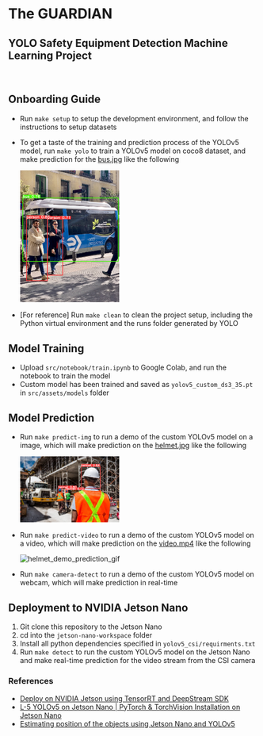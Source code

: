 # The GUARDIAN 
## YOLO Safety Equipment Detection Machine Learning Project 
<br>

## Onboarding Guide
- Run `make setup` to setup the development environment, and follow the instructions to setup datasets
- To get a taste of the training and prediction process of the YOLOv5 model, run `make yolo` to train a YOLOv5 model on coco8 dataset, and make prediction for the [bus.jpg](./src//assets//img//bus.jpg) like the following

  <img src="./docs/bus_prediction.jpg" width="200">

- [For reference] Run `make clean` to clean the project setup, including the Python virtual environment and the runs folder generated by YOLO

## Model Training
- Upload `src/notebook/train.ipynb` to Google Colab, and run the notebook to train the model
- Custom model has been trained and saved as `yolov5_custom_ds3_35.pt` in `src/assets/models` folder


## Model Prediction
- Run `make predict-img` to run a demo of the custom YOLOv5 model on a image, which will make prediction on the [helmet.jpg](./src/assets/img/helmet.jpg) like the following

  <img src="./docs/helmet_demo_prediction.jpg" width="200">

- Run `make predict-video` to run a demo of the custom YOLOv5 model on a video, which will make prediction on the [video.mp4](./src/assets/video/video.mp4) like the following

    ![helmet_demo_prediction_gif](./docs/helmet_demo_prediction.gif)

- Run `make camera-detect` to run a demo of the custom YOLOv5 model on webcam, which will make prediction in real-time

## Deployment to NVIDIA Jetson Nano
1. Git clone this repository to the Jetson Nano
2. cd into the `jetson-nano-workspace` folder
3. Install all python dependencies specified in `yolov5_csi/requirments.txt`
4. Run `make detect` to run the custom YOLOv5 model on the Jetson Nano and make real-time prediction for the video stream from the CSI camera

### References
- [Deploy on NVIDIA Jetson using TensorRT and DeepStream SDK](https://docs.ultralytics.com/yolov5/tutorials/running_on_jetson_nano/)
- [L-5 YOLOv5 on Jetson Nano | PyTorch & TorchVision Installation on Jetson Nano](https://www.youtube.com/watch?v=ZXbOV83EXdQ)
- [Estimating position of the objects using Jetson Nano and YOLOv5](https://www.youtube.com/watch?v=oKaLyow7hWU)



